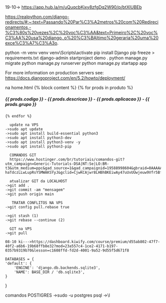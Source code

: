 
19-10-> https://app.hub.la/m/uQuqcbKjxy8zfgDq2W90/p/btXlUBEb

https://realpython.com/django-redirects/#:~:text=Passando%20Par%C3%A2metros%20com%20Redirecionamentos,-%C3%80s%20vezes%2C%20voc%C3%AA&text=Primeiro%2C%20voc%C3%AA%20usa%20django.,o%20%C3%BAltimo%20geraria%20uma%20exce%C3%A7%C3%A3o.

python -m venv venv
venv\Scripts\activate
pip install Django
pip freeze > requirements.txt
django-admin startproject demo .
python manage.py migrate
python manage.py runserver
python manage.py startapp app


For more information on production servers see: https://docs.djangoproject.com/en/5.2/howto/deployment/

na home.html
{% block content %} 
    {% for prods in produto  %}
        <h5> {{ prods.codigo }} - {{ prods.descricao }} - {{ prods.aplicacao }} - {{ prods.grupo }} </h5> 
        
    {% endfor %}

      update na VPS
    ->sudo apt update  
    ->sudo apt install build-essential python3
    ->sudo apt install python3-dev
    ->sudo apt install python3-venv -y
    ->sudo apt install python3-pip

      COMANDOS GIT
      https://www.hostinger.com/br/tutoriais/comandos-git?utm_campaign=Generic-Tutorials-DSA|NT:Se|LO:BR-t3&utm_medium=ppc&gad_source=1&gad_campaignid=19588998604&gbraid=0AAAAADMy-haTdczLLwLupRsYSMWAKSYyJ&gclid=CjwKCAjwr8LHBhBKEiwAy47uUvUUwjeuw9Vfr5BfitORL93c_0M5mUxuNpu8K6skijTgs6z7EFRtphoCC3EQAvD_BwE#Comandos_de_branch_e_merge_do_Git

      atualizar GIT da LOCALHOST
    ->git add .   
    ->git commit -am "mensagem"
    ->git push origin main

       TRATAR CONFLITOS NA VPS
    ->git config pull.rebase true 

    ->git stash (1)
    ->git rebase --continue (2)
    
      GIT na VPS
    ->git pull

    08-10 ki--->https://dashboard.kiwify.com/course/premium/d55ab802-47f7-40f2-a6b6-19b68ffb8e32?mod=23a557c4-1ce2-4171-b197-0357b9319b70&lesson=c1608ffd-fd2d-4001-9a52-9d55f5d671f8

    DATABASES = {
    'default': {
        'ENGINE': 'django.db.backends.sqlite3',
        'NAME': BASE_DIR / 'db.sqlite3',
    }
}
 
comandos POSTIGRES 
->sudo -u postgres psql
->\l
